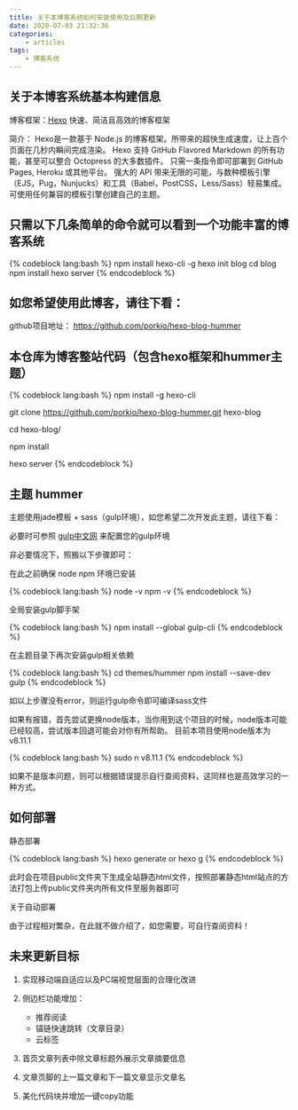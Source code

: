 ```yaml
---
title: 关于本博客系统如何安装使用及后期更新
date: 2020-07-03 21:32:36
categories:
    - articles
tags:
    - 博客系统
---
```


## 关于本博客系统基本构建信息

博客框架：[Hexo](https://hexo.io/) 快速、简洁且高效的博客框架

简介：
    Hexo是一款基于 Node.js 的博客框架。所带来的超快生成速度，让上百个页面在几秒内瞬间完成渲染。
    Hexo 支持 GitHub Flavored Markdown 的所有功能，甚至可以整合 Octopress 的大多数插件。
    只需一条指令即可部署到 GitHub Pages, Heroku 或其他平台。
    强大的 API 带来无限的可能，与数种模板引擎（EJS，Pug，Nunjucks）和工具（Babel，PostCSS，Less/Sass）轻易集成。
    可使用任何兼容的模板引擎创建自己的主题。

## 只需以下几条简单的命令就可以看到一个功能丰富的博客系统

{% codeblock lang:bash %}
npm install hexo-cli -g
hexo init blog
cd blog
npm install
hexo server
{% endcodeblock %}

## 如您希望使用此博客，请往下看：

github项目地址：
https://github.com/porkio/hexo-blog-hummer


## 本仓库为博客整站代码（包含hexo框架和hummer主题）

{% codeblock lang:bash %}
npm install -g hexo-cli

git clone https://github.com/porkio/hexo-blog-hummer.git hexo-blog

cd hexo-blog/

npm install

hexo server
{% endcodeblock %}

## 主题 hummer

主题使用jade模板 + sass（gulp环境），如您希望二次开发此主题，请往下看：

必要时可参照 [gulp中文网](https://www.gulpjs.com.cn/) 来配置您的gulp环境

非必要情况下，照搬以下步骤即可：

在此之前确保 node npm 环境已安装

{% codeblock lang:bash %}
node -v
npm -v
{% endcodeblock %}

全局安装gulp脚手架

{% codeblock lang:bash %}
npm install --global gulp-cli
{% endcodeblock %}

在主题目录下再次安装gulp相关依赖

{% codeblock lang:bash %}
cd themes/hummer
npm install --save-dev gulp
{% endcodeblock %}

如以上步骤没有error，则运行gulp命令即可编译sass文件

如果有报错，首先尝试更换node版本，当你用到这个项目的时候，node版本可能已经较高，尝试版本回退可能会对你有所帮助。
目前本项目使用node版本为 v8.11.1

{% codeblock lang:bash %}
sudo n v8.11.1
{% endcodeblock %}

如果不是版本问题，则可以根据错误提示自行查阅资料，这同样也是高效学习的一种方式。

## 如何部署

静态部署

{% codeblock lang:bash %}
hexo generate or hexo g
{% endcodeblock %}

此时会在项目public文件夹下生成全站静态html文件，按照部署静态html站点的方法打包上传public文件夹内所有文件至服务器即可

关于自动部署

由于过程相对繁杂，在此就不做介绍了，如您需要，可自行查阅资料！

## 未来更新目标

1. 实现移动端自适应以及PC端视觉层面的合理化改进

2. 侧边栏功能增加：
    - 推荐阅读
    - 锚链快速跳转（文章目录）
    - 云标签

3. 首页文章列表中除文章标题外展示文章摘要信息

4. 文章页脚的上一篇文章和下一篇文章显示文章名

5. 美化代码块并增加一键copy功能
